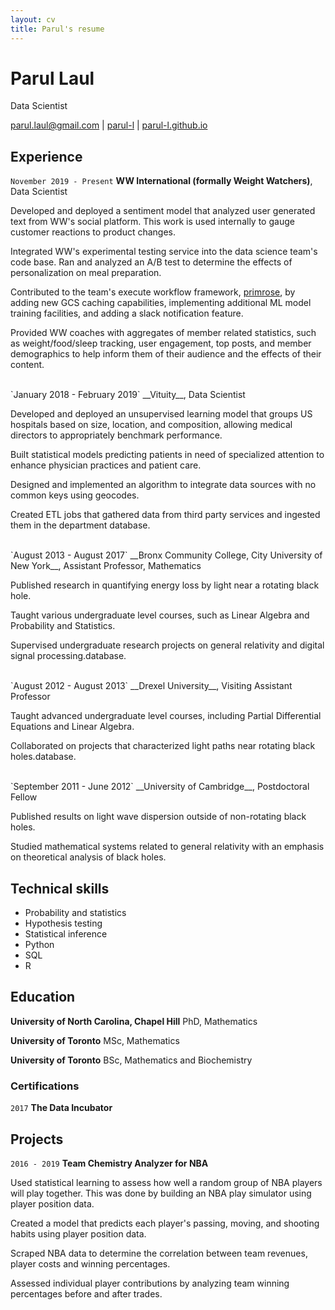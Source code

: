 ```yaml
---
layout: cv
title: Parul's resume
---
```



# Parul Laul
Data Scientist

<div id="webaddress">
<a href="mailto:parul.laul@gmail.com">parul.laul@gmail.com</a>
|
<i class="fa fa-github"></i> <a href="https://github.com/parul-l/">parul-l</a>
|
<i class="fa fa-home"></i> <a href="http://parul-l.github.io/">parul-l.github.io</a>
</div>



## Experience

`November 2019 - Present` 
__WW International (formally Weight Watchers)__, Data Scientist  

Developed and deployed a sentiment model that analyzed user generated text from WW's social platform. This work is used internally to gauge customer reactions to product changes. 

Integrated WW's experimental testing service into the data science team's code base. Ran and analyzed an A/B test to determine the effects of personalization on meal preparation.

Contributed to the team's execute workflow framework, [primrose](https://github.com/ww-tech/primrose), by adding new GCS caching capabilities, implementing additional ML model training facilities, and adding a slack notification feature.

Provided WW coaches with aggregates of member related statistics, such as weight/food/sleep tracking, user engagement, top posts, and member demographics  to help inform them of their audience and the effects of their content.  

<br>
`January 2018 - February 2019` 
__Vituity__, Data Scientist

Developed and deployed an unsupervised learning model that groups US hospitals based on size, location, and composition, allowing medical directors to appropriately benchmark performance.

Built statistical models predicting patients in need of specialized attention to enhance physician practices and patient care.

Designed and implemented an algorithm to integrate data sources with no common keys using geocodes.

Created ETL jobs that gathered data from third party services and ingested them in the department database.

<br>
`August 2013 - August 2017` 
__Bronx Community College, City University of New York__, Assistant Professor, Mathematics

Published research in quantifying energy loss by light near a rotating black hole.

Taught various undergraduate level courses, such as Linear Algebra and Probability and Statistics.

Supervised undergraduate research projects on general relativity and digital signal processing.database.


<br>
`August 2012 - August 2013` 
__Drexel University__, Visiting Assistant Professor

Taught advanced undergraduate level courses, including Partial Differential Equations and Linear Algebra.

Collaborated on projects that characterized light paths near rotating black holes.database.


<br>
`September 2011 - June 2012` 
__University of Cambridge__, Postdoctoral Fellow

Published results on light wave dispersion outside of non-rotating black holes.

Studied mathematical systems related to general relativity with an emphasis on theoretical analysis of black holes.


## Technical skills

* Probability and statistics
* Hypothesis testing
* Statistical inference
* Python
* SQL
* R


## Education

__University of North Carolina, Chapel Hill__ PhD, Mathematics

__University of Toronto__ MSc, Mathematics

__University of Toronto__ BSc, Mathematics and Biochemistry 



### Certifications

`2017` __The Data Incubator__



## Projects

`2016 - 2019`
__Team Chemistry Analyzer for NBA__

Used statistical learning to assess how well a random group of NBA players will play together. This was done by building an NBA play simulator using player position data.

Created a model that predicts each player's passing, moving, and shooting habits using player position data.

Scraped NBA data to determine the correlation between team revenues, player costs and winning percentages.

Assessed individual player contributions by analyzing team winning percentages before and after trades.





<!-- ### Footer

Last updated: May 2013 -->
